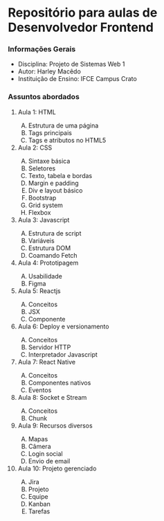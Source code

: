 <h1>Repositório para aulas de Desenvolvedor Frontend</h1>

<h3>Informações Gerais</h3>
<ul>
    <li>Disciplina: Projeto de Sistemas Web 1</li>
    <li>Autor: Harley Macêdo</li>
    <li>Instituição de Ensino: IFCE Campus Crato</li>
</ul>

<h3>Assuntos abordados</h3>
<ol>
    <li>Aula 1: HTML</li>
        <ol type='A'>
            <li>Estrutura de uma página</li>
            <li>Tags principais</li>
            <li>Tags e atributos no HTML5</li>
        </ol>
    <li>Aula 2: CSS</li>
        <ol type='A'>
            <li>Sintaxe básica</li>
            <li>Seletores</li>
            <li>Texto, tabela e bordas</li>
            <li>Margin e padding</li>
            <li>Div e layout básico</li>
            <li>Bootstrap</li>
            <li>Grid system</li>
            <li>Flexbox</li>            
        </ol>
    <li>Aula 3: Javascript</li>
        <ol type='A'>
            <li>Estrutura de script</li>
            <li>Variáveis</li>
            <li>Estrutura DOM</li>
            <li>Coamando Fetch</li>
        </ol>
    <li>Aula 4: Prototipagem</li>
        <ol type='A'>
            <li>Usabilidade</li>
            <li>Figma</li>
        </ol>
    <li>Aula 5: Reactjs</li>
        <ol type='A'>
            <li>Conceitos</li> 
            <li>JSX</li>
            <li>Componente</li>
        </ol>
    <li>Aula 6: Deploy e versionamento</li>
        <ol type='A'>
            <li>Conceitos</li>
            <li>Servidor HTTP</li>
            <li>Interpretador Javascript</li>          
        </ol>
    <li>Aula 7: React Native</li>
        <ol type='A'>
            <li>Conceitos</li>
            <li>Componentes nativos</li>
            <li>Eventos</li>
        </ol>
    <li>Aula 8: Socket e Stream</li>
        <ol type='A'>
            <li>Conceitos</li>
            <li>Chunk</li>
        </ol>
    <li>Aula 9: Recursos diversos</li>
        <ol type='A'>
            <li>Mapas</li>
            <li>Câmera</li>
            <li>Login social</li>
            <li>Envio de email</li>
        </ol>
    <li>Aula 10: Projeto gerenciado</li>
        <ol type='A'>
            <li>Jira</li>
            <li>Projeto</li>
            <li>Equipe</li>
            <li>Kanban</li>
            <li>Tarefas</li>
        </ol>
</ul>